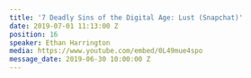 ```yaml
---
title: '7 Deadly Sins of the Digital Age: Lust (Snapchat)'
date: 2019-07-01 11:13:00 Z
position: 16
speaker: Ethan Harrington
media: https://www.youtube.com/embed/0L49mue4spo
message_date: 2019-06-30 10:00:00 Z
---
```


